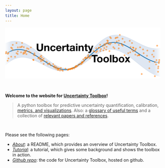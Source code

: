 ```yaml
---
layout: page
title: Home
---
```


<p align="center"><img src="/assets/uncertainty_toolbox/logo.png" width=600 /></p>

<br>

**Welcome to the website for [Uncertainty Toolbox](https://github.com/uncertainty-toolbox/uncertainty-toolbox)!**

> A python toolbox for predictive uncertainty quantification, calibration,
> [metrics, and visualizations](https://github.com/uncertainty-toolbox/uncertainty-toolbox/blob/master/README.md#metrics).
> Also: a [glossary of useful terms](https://github.com/uncertainty-toolbox/uncertainty-toolbox/blob/master/docs/glossary.md) and a collection
> of [relevant papers and references](https://github.com/uncertainty-toolbox/uncertainty-toolbox/blob/master/docs/paper_list.md).

<br>

Please see the following pages:
* [_About_](/about/): a README, which provides an overview of Uncertainty Toolbox.
* [_Tutorial_](/tutorial/): a tutorial, which gives some background and shows the toolbox in action.
* [_Github repo_](https://github.com/uncertainty-toolbox/uncertainty-toolbox): the
  code for Uncertainty Toolbox, hosted on github.
